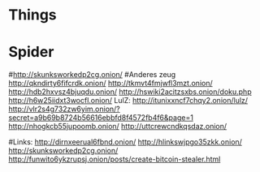 # Things
# Spider
#http://skunksworkedp2cg.onion/
#Anderes zeug
http://qkndirty6fifcrdk.onion/
http://tkmvt4fmjwfl3mzt.onion/
http://hdb2hxvsz4bjuqdu.onion/
http://hswiki2acitzsxbs.onion/doku.php
http://h6w25iidxt3wocfl.onion/
LulZ: http://itunixxncf7chqy2.onion/lulz/
http://vlr2s4g732zw6yim.onion/?secret=a9b69b8724b56616ebbfd8f4572fb4f6&page=1
http://nhogkcb55jupoomb.onion/
http://uttcrewcndkqsdaz.onion/

#Links:
http://dirnxeerual6fbnd.onion/
http://hlinkswjpgo35zkk.onion/
http://skunksworkedp2cg.onion/
http://funwito6ykzrupsj.onion/posts/create-bitcoin-stealer.html
